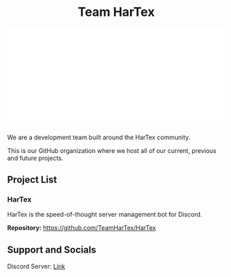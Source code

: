 <h1 align="center">Team HarTex</h1>

![Metrics](../github-metrics.svg)

We are a development team built around the HarTex community.

This is our GitHub organization where we host all of our current, previous and future projects.

## Project List

### HarTex

HarTex is the speed-of-thought server management bot for Discord.

**Repository:** https://github.com/TeamHarTex/HarTex

## Support and Socials

Discord Server: [Link](https://discord.gg/Xu8453VBAv)
